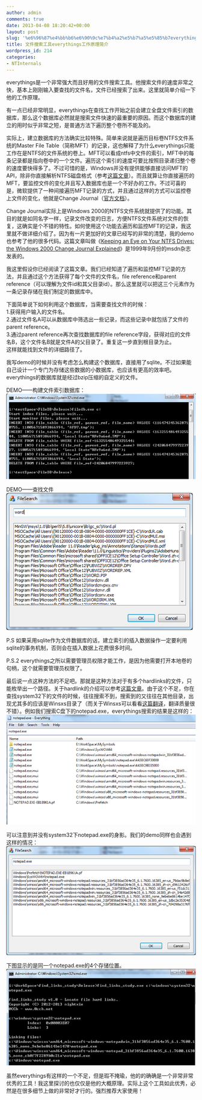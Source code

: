 ```yaml
---
author: admin
comments: true
date: 2013-04-08 18:20:42+00:00
layout: post
slug: '%e6%96%87%e4%bb%b6%e6%90%9c%e7%b4%a2%e5%b7%a5%e5%85%b7everythings%e5%b7%a5%e4%bd%9c%e5%8e%9f%e7%90%86%e7%ae%80%e4%bb%8b'
title: 文件搜索工具everythings工作原理简介
wordpress_id: 214
categories:
- NTInternals
---
```


everythings是一个非常强大而且好用的文件搜索工具。他搜索文件的速度非常之快，基本上刚刚输入要查找的文件名，文件已经搜索了出来。这里就简单介绍一下他的工作原理。

有一点已经非常明显，everythings在查找工作开始之前会建立全盘文件索引的数据库，那么这个数据库必然就是搜索文件快速的最重要的原因。而这个数据库的建立的用时似乎非常之短，是普通方法下遍历整个卷所不能及的。

实际上，建立数据库的方法确实比较特殊。简单来说就是遍历目标卷NTFS文件系统的Master File Table（简称MFT）的记录，这也解释了为什么everythings只能工作在是NTFS的文件系统的卷上。MFT可以看成ntfs中文件的索引，MFT中的每条记录都是指向卷中的一个文件。遍历这个索引的速度可要比按照目录递归整个卷的速度要快得多了。不过可惜的是，Windows并没有提供能够直接访问MFT的API，除非你直接解析NTFS磁盘格式（参考[这篇文章](http://0cch.net/wordpress/?p=117)）。而且就算让你直接遍历的MFT，要监控文件的变化并且写入数据库也是一个不好办的工作。不过可喜的是，微软提供了一种间接遍历MFT记录的方式，并且通过这样的方式可以监控卷上文件的变化，他就是Change Journal（[官方文档](http://msdn.microsoft.com/en-us/library/windows/desktop/aa363798(v=vs.85).aspx)）。

Change Journal实际上是Windows 2000的NTFS文件系统就提供了的功能。其目的就是如同名字一样，记录文件改变的日志，方便NTFS文件系统对文件的恢复，这确实是个不错的特性。如何使用这个功能去遍历和监控MFT的记录，我这里就不做详细介绍了。因为有一片更加好的文章已经写的非常的清楚，我的demo也参考了他的很多代码。这篇文章叫做《[Keeping an Eye on Your NTFS Drives: the Windows 2000 Change Journal Explained](http://www.microsoft.com/msj/0999/journal/journal.aspx)》是1999年9月份的msdn杂志发表的。

我这里假设你已经阅读了这篇文章。我们已经知道了遍历和监控MFT记录的方法，并且通过这个方法获得了每个文件的文件名，file reference和parent reference（可以理解为文件id和其父目录id）。那么这里就可以把这三个元素作为一条记录存储在我们制定的数据库中。

下面简单说下如何利用这个数据库，当需要查找文件的时候：  
1.获得用户输入的文件名。  
2.通过文件名A可以从数据库中筛选出一些记录，而这些记录中就包括了文件的parent reference。  
3.通过parent reference再次查找数据库的file reference字段，获得对应的文件名B，这个文件名B就是文件A的父目录了。重复这一步直到根目录为止。  
这样就能找到文件的详细路径了。  

我写demo的时候并没有考虑怎么构建这个数据库，直接用了sqlite。不过如果能自己设计一个专门为存储这些数据的小数据库，也应该有更高的效率吧。everythings的数据库就是经过bzip压缩的自定义的文件。

DEMO——构建文件索引数据库：  
[![20130409003609](/uploads/2013/04/20130409003609.png)](/uploads/2013/04/20130409003609.png)

DEMO——查找文件  
[![20130409003752](/uploads/2013/04/20130409003752.png)](/uploads/2013/04/20130409003752.png)

P.S 如果采用sqlite作为文件数据库的话，建立索引的插入数据操作一定要利用sqlite的事务机制，否则会在插入数据上花费很多时间。

P.S.2 everythings之所以需要管理员权限才能工作，是因为他需要打开本地卷的句柄，这个就需要管理员权限了。

最后说一点这种方法的不足吧。那就是这种方法对于有多个hardlinks的文件，只能枚举出一个路径。关于hardlink的介绍可以参考[这篇文章](http://0cch.net/wordpress/?p=179)。由于这个不足，你在查找system32下的文件的时候，往往搜索不到，搜索到的又往往在其他目录，出现尤其多的应该是Winsxs目录了（而关于Winsxs可以看看[这篇翻译](http://sysdbg.com/index.php/2013/04/08/everything-you-never-wanted-to-know-about-winsxs/)，翻译质量很不错）。例如我们搜索C盘下的notepad.exe，everythings搜索的结果是这样的：  
[![20130409021029](/uploads/2013/04/20130409021029.png)](/uploads/2013/04/20130409021029.png)

可以注意到并没有system32下notepad.exe的身影。我们的demo同样也会遇到这样的情况：  
[![20130409021252](/uploads/2013/04/20130409021252.png)](/uploads/2013/04/20130409021252.png)

下图显示的是同一个notepad.exe的4个存储位置。  
[![20130409021829](/uploads/2013/04/20130409021829.png)](/uploads/2013/04/20130409021829.png)

虽然everythings有这样的一个不足，但是瑕不掩瑜，他的的确确是一个非常非常优秀的工具！我这里探讨的也仅仅是他的大概原理。实际上这个工具如此优秀，必然是在很多细节上做的非常好才行的。强烈推荐大家使用！


